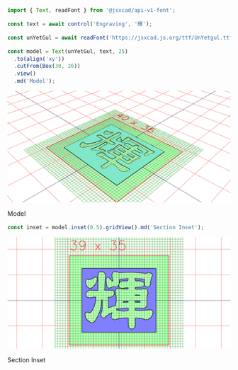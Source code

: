 ```JavaScript
import { Text, readFont } from '@jsxcad/api-v1-font';
```

```JavaScript
const text = await control('Engraving', '輝');
```

```JavaScript
const unYetGul = await readFont('https://jsxcad.js.org/ttf/UnYetgul.ttf');
```

```JavaScript
const model = Text(unYetGul, text, 25)
  .to(align('xy'))
  .cutFrom(Box(30, 26))
  .view()
  .md('Model');
```

![Image](engrave.md.0.png)

Model

```JavaScript
const inset = model.inset(0.5).gridView().md('Section Inset');
```

![Image](engrave.md.1.png)

Section Inset
